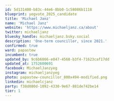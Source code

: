 ```yaml
---
id: 5d131400-b83c-44e6-8bb0-1c58086b1118
blueprint: yegvote_2025_candidate
title: 'Michael Janz'
name: 'Michael Janz'
website: 'https://www.michaeljanz.ca/about'
twitter: michaeljanz
bluesky_handle: michaeljanz.bsky.social
description: 'One-term councillor, since 2021.'
confirmed: true
ward: papastew
incumbent: true
updated_by: 9c6b6866-e047-4568-b3f4-71623caf17dd
updated_at: 1752600691
facebook: MichaelJanzyeg
instagram: michaeljanzyeg
photo: papastew-councillor_800x494-modified.png
linkedin: michaelcjanz
party: f38d080d-1092-4330-9e67-881de742be14
tier: 1
---
```

